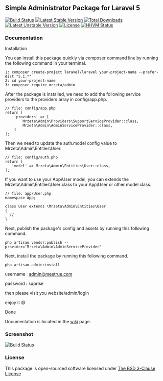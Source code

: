 ## Simple Administrator Package for Laravel 5

[![Build Status](https://travis-ci.org/pingpong-labs/admin.svg?branch=master)](https://travis-ci.org/pingpong-labs/admin)
[![Latest Stable Version](https://poser.pugx.org/pingpong/admin/v/stable.svg)](https://packagist.org/packages/pingpong/admin) [![Total Downloads](https://poser.pugx.org/pingpong/admin/downloads.svg)](https://packagist.org/packages/pingpong/admin) [![Latest Unstable Version](https://poser.pugx.org/pingpong/admin/v/unstable.svg)](https://packagist.org/packages/pingpong/admin) [![License](https://poser.pugx.org/pingpong/admin/license.svg)](https://packagist.org/packages/pingpong/admin)
[![HHVM Status](http://hhvm.h4cc.de/badge/pingpong/admin.svg)](http://hhvm.h4cc.de/package/pingpong/admin)

### Documentation
Installation

You can install this package quickly via composer command line by running the following command in your terminal.

    1: composer create-project laravel/laravel your-project-name --prefer-dist "5.1.*"
    2: cd your-project-name
    3: composer require mrzeta/admin

After the package is installed, we need to add the following service providers to the providers array in config/app.php.

    // file: config/app.php
    return [
        'providers' => [
            Mrzeta\Admin\Providers\SupportServiceProvider::class,
            Mrzeta\Admin\AdminServiceProvider::class,
        ]
    ];

<a name="configuration"></a>

Then we need to update the auth.model config value to Mrzeta\Admin\Entities\User.

    // file: config/auth.php
    return [
       'model' => Mrzeta\Admin\Entities\User::class,
    ];

If you want to use your App\User model, you can extends the Mrzeta\Admin\Entities\User class to your App\User or other model class.

    // file: app/User.php
    namespace App;
    
    class User extends \Mrzeta\Admin\Entities\User
    {
      //
    }

Next, publish the package's config and assets by running this following command.

    php artisan vendor:publish --provider="Mrzeta\Admin\AdminServiceProvider"

Next, install the package by running this following command.

    php artisan admin:install

username : admin@meetrue.com

password : suprise

then please visit you website/admin/login

enjoy it 😄

Done

Documentation is located in the [wiki](https://github.com/pingpong-labs/admin/wiki) page.

### Screenshot

[![Build Status](https://raw.githubusercontent.com/pingpong-labs/admin/master/shots/pingpong-admin-shot.png)](https://raw.githubusercontent.com/pingpong-labs/admin/master/shots/pingpong-admin-shot.png)

### License

This package is open-sourced software licensed under [The BSD 3-Clause License](http://opensource.org/licenses/BSD-3-Clause)
